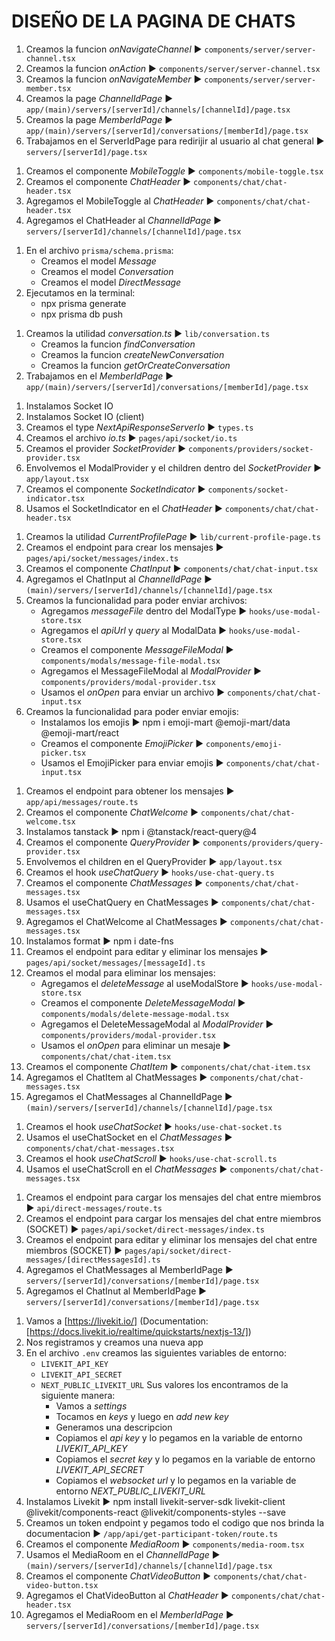 <!-- Ctrl+K V para ver vista previa -->
# DISEÑO DE LA PAGINA DE CHATS
<!-- Redireccion a los chats -->
1. Creamos la funcion *onNavigateChannel* ► `components/server/server-channel.tsx`
2. Creamos la funcion *onAction* ► `components/server/server-channel.tsx`
3. Creamos la funcion *onNavigateMember* ► `components/server/server-member.tsx`
4. Creamos la page *ChannelIdPage* ► `app/(main)/servers/[serverId]/channels/[channelId]/page.tsx`
5. Creamos la page *MemberIdPage* ► `app/(main)/servers/[serverId]/conversations/[memberId]/page.tsx`
6. Trabajamos en el ServerIdPage para redirijir al usuario al chat general ► `servers/[serverId]/page.tsx`
<!-- Chat Header -->
1. Creamos el componente *MobileToggle* ► `components/mobile-toggle.tsx`
2. Creamos el componente *ChatHeader* ► `components/chat/chat-header.tsx`
3. Agregamos el MobileToggle al *ChatHeader* ► `components/chat/chat-header.tsx`
4. Agregamos el ChatHeader al *ChannelIdPage* ► `servers/[serverId]/channels/[channelId]/page.tsx`
<!-- Prisma Schema -->
1. En el archivo `prisma/schema.prisma`: 
   - Creamos el model *Message*
   - Creamos el model *Conversation*
   - Creamos el model *DirectMessage*
2. Ejecutamos en la terminal:
   - npx prisma generate
   - npx prisma db push
<!-- Conversation Setup -->
1. Creamos la utilidad *conversation.ts* ► `lib/conversation.ts`
   - Creamos la funcion *findConversation*
   - Creamos la funcion *createNewConversation* 
   - Creamos la funcion *getOrCreateConversation*
2. Trabajamos en el *MemberIdPage* ► `app/(main)/servers/[serverId]/conversations/[memberId]/page.tsx`
<!-- SocketIO Setup -->
1. Instalamos Socket IO
2. Instalamos Socket IO (client)
3. Creamos el type *NextApiResponseServerIo* ► `types.ts`
4. Creamos el archivo *io.ts* ► `pages/api/socket/io.ts`
5. Creamos el provider *SocketProvider* ► `components/providers/socket-provider.tsx`
6. Envolvemos el ModalProvider y el children dentro del *SocketProvider* ► `app/layout.tsx`
7. Creamos el componente *SocketIndicator* ► `components/socket-indicator.tsx`
8. Usamos el SocketIndicator en el *ChatHeader* ► `components/chat/chat-header.tsx`
<!-- Chat Input -->
1. Creamos la utilidad *CurrentProfilePage* ► `lib/current-profile-page.ts`
2. Creamos el endpoint para crear los mensajes ► `pages/api/socket/messages/index.ts`
3. Creamos el componente *ChatInput* ► `components/chat/chat-input.tsx`
4. Agregamos el ChatInput al *ChannelIdPage* ► `(main)/servers/[serverId]/channels/[channelId]/page.tsx`
5. Creamos la funcionalidad para poder enviar archivos:
   - Agregamos *messageFile* dentro del ModalType ► `hooks/use-modal-store.tsx`
   - Agregamos el *apiUrl* y *query* al ModalData ► `hooks/use-modal-store.tsx`
   - Creamos el componente *MessageFileModal* ► `components/modals/message-file-modal.tsx`
   - Agregamos el MessageFileModal al *ModalProvider* ► `components/providers/modal-provider.tsx`
   - Usamos el *onOpen* para enviar un archivo ► `components/chat/chat-input.tsx`
6. Creamos la funcionalidad para poder enviar emojis:
   - Instalamos los emojis ► npm i emoji-mart @emoji-mart/data @emoji-mart/react
   - Creamos el componente *EmojiPicker* ► `components/emoji-picker.tsx`
   - Usamos el EmojiPicker para enviar emojis ► `components/chat/chat-input.tsx`
<!-- Chat Messages -->
1. Creamos el endpoint para obtener los mensajes ► `app/api/messages/route.ts`
2. Creamos el componente *ChatWelcome* ► `components/chat/chat-welcome.tsx`
3. Instalamos tanstack ► npm i @tanstack/react-query@4
4. Creamos el componente *QueryProvider* ► `components/providers/query-provider.tsx`
5. Envolvemos el children en el QueryProvider ► `app/layout.tsx`
6. Creamos el hook *useChatQuery* ► `hooks/use-chat-query.ts`
7. Creamos el componente *ChatMessages* ► `components/chat/chat-messages.tsx`
8. Usamos el useChatQuery en ChatMessages ► `components/chat/chat-messages.tsx`
9. Agregamos el ChatWelcome al ChatMessages ► `components/chat/chat-messages.tsx`
10. Instalamos format ► npm i date-fns
11. Creamos el endpoint para editar y eliminar los mensajes ► `pages/api/socket/messages/[messageId].ts`
12. Creamos el modal para eliminar los mensajes:
    - Agregamos el *deleteMessage* al useModalStore ► `hooks/use-modal-store.tsx`
    - Creamos el componente *DeleteMessageModal* ► `components/modals/delete-message-modal.tsx`
    - Agregamos el DeleteMessageModal al *ModalProvider* ► `components/providers/modal-provider.tsx`
    - Usamos el *onOpen* para eliminar un mesaje ► `components/chat/chat-item.tsx`
13. Creamos el componente *ChatItem* ► `components/chat/chat-item.tsx`
14. Agregamos el ChatItem al ChatMessages ► `components/chat/chat-messages.tsx`
15. Agregamos el ChatMessages al ChannelIdPage ► `(main)/servers/[serverId]/channels/[channelId]/page.tsx`
<!-- Hooks -->
1. Creamos el hook *useChatSocket* ► `hooks/use-chat-socket.ts`
2. Usamos el useChatSocket en el *ChatMessages* ► `components/chat/chat-messages.tsx`
3. Creamos el hook *useChatScroll* ► `hooks/use-chat-scroll.ts`
4. Usamos el useChatScroll en el *ChatMessages* ► `components/chat/chat-messages.tsx`
<!-- Direct Messages -->
1. Creamos el endpoint para cargar los mensajes del chat entre miembros ► `api/direct-messages/route.ts`
2. Creamos el endpoint para cargar los mensajes del chat entre miembros (SOCKET) ► `pages/api/socket/direct-messages/index.ts`
3. Creamos el endpoint para editar y eliminar los mensajes del chat entre miembros (SOCKET) ► `pages/api/socket/direct-messages/[directMessagesId].ts`
4. Agregamos el ChatMessages al MemberIdPage ► `servers/[serverId]/conversations/[memberId]/page.tsx`
5. Agregamos el ChatInut al MemberIdPage ► `servers/[serverId]/conversations/[memberId]/page.tsx`
<!-- Video Calls -->
1. Vamos a [https://livekit.io/] (Documentation: [https://docs.livekit.io/realtime/quickstarts/nextjs-13/])
2. Nos registramos y creamos una nueva app
3. En el archivo `.env` creamos las siguientes variables de entorno: 
   - `LIVEKIT_API_KEY`
   - `LIVEKIT_API_SECRET`
   - `NEXT_PUBLIC_LIVEKIT_URL`
   Sus valores los encontramos de la siguiente manera:
     - Vamos a *settings*
     - Tocamos en *keys* y luego en *add new key*
     - Generamos una descripcion
     - Copiamos el *api key* y lo pegamos en la variable de entorno *LIVEKIT_API_KEY*
     - Copiamos el *secret key* y lo pegamos en la variable de entorno *LIVEKIT_API_SECRET*
     - Copiamos el *websocket url* y lo pegamos en la variable de entorno *NEXT_PUBLIC_LIVEKIT_URL*
4. Instalamos Livekit ► npm install livekit-server-sdk livekit-client @livekit/components-react @livekit/components-styles --save
5. Creamos un token endpoint y pegamos todo el codigo que nos brinda la documentacion ► `/app/api/get-participant-token/route.ts`
6. Creamos el componente *MediaRoom* ► `components/media-room.tsx`
7. Usamos el MediaRoom en el *ChannelIdPage* ► `(main)/servers/[serverId]/channels/[channelId]/page.tsx`
8. Creamos el componente *ChatVideoButton* ► `components/chat/chat-video-button.tsx`
9. Agregamos el ChatVideoButton al *ChatHeader* ► `components/chat/chat-header.tsx`
10. Agregamos el MediaRoom en el *MemberIdPage* ► `servers/[serverId]/conversations/[memberId]/page.tsx`
